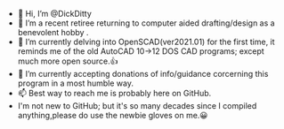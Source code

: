 - 👋 Hi, I’m @DickDitty
- 👀 I’m a recent retiree returning to computer aided drafting/design as a benevolent hobby .
- 🌱 I’m currently delving into OpenSCAD(ver2021.01) for the first time, it reminds me of the old AutoCAD 10->12 DOS CAD programs; except much more open source.👍
- 💞️ I’m currently accepting donations of info/guidance corcerning this program in a most humble way.
- 📫 Best way to reach me is probably here on GitHub.
- I'm not new to GitHub; but it's so many decades since I compiled anything,please do use the newbie gloves on me.😀

<!---
DickDitty/DickDitty is a ✨ special ✨ repository because its `README.md` (this file) appears on your GitHub profile.
You can click the Preview link to take a look at your changes.
--->
